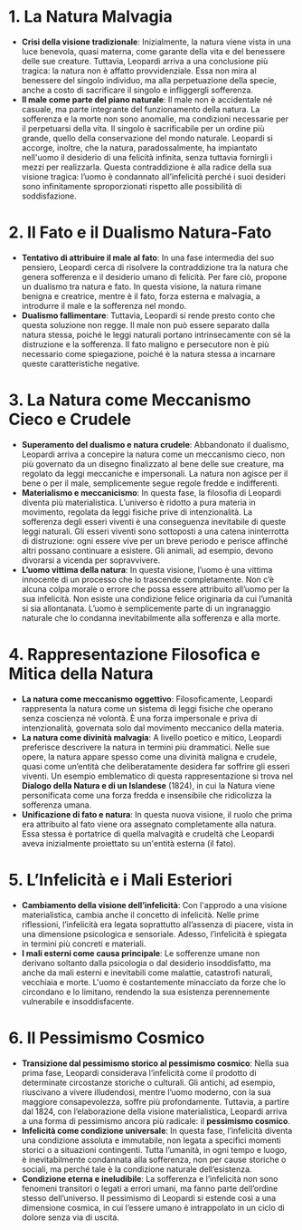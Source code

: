 # 1. **La Natura Malvagia**
   - **Crisi della visione tradizionale**: Inizialmente, la natura viene vista in una luce benevola, quasi materna, come garante della vita e del benessere delle sue creature. Tuttavia, Leopardi arriva a una conclusione più tragica: la natura non è affatto provvidenziale. Essa non mira al benessere del singolo individuo, ma alla perpetuazione della specie, anche a costo di sacrificare il singolo e infliggergli sofferenza.
   - **Il male come parte del piano naturale**: Il male non è accidentale né casuale, ma parte integrante del funzionamento della natura. La sofferenza e la morte non sono anomalie, ma condizioni necessarie per il perpetuarsi della vita. Il singolo è sacrificabile per un ordine più grande, quello della conservazione del mondo naturale. Leopardi si accorge, inoltre, che la natura, paradossalmente, ha impiantato nell'uomo il desiderio di una felicità infinita, senza tuttavia fornirgli i mezzi per realizzarla. Questa contraddizione è alla radice della sua visione tragica: l’uomo è condannato all’infelicità perché i suoi desideri sono infinitamente sproporzionati rispetto alle possibilità di soddisfazione.

# 2. **Il Fato e il Dualismo Natura-Fato**
   - **Tentativo di attribuire il male al fato**: In una fase intermedia del suo pensiero, Leopardi cerca di risolvere la contraddizione tra la natura che genera sofferenza e il desiderio umano di felicità. Per fare ciò, propone un dualismo tra natura e fato. In questa visione, la natura rimane benigna e creatrice, mentre è il fato, forza esterna e malvagia, a introdurre il male e la sofferenza nel mondo.
   - **Dualismo fallimentare**: Tuttavia, Leopardi si rende presto conto che questa soluzione non regge. Il male non può essere separato dalla natura stessa, poiché le leggi naturali portano intrinsecamente con sé la distruzione e la sofferenza. Il fato maligno e persecutore non è più necessario come spiegazione, poiché è la natura stessa a incarnare queste caratteristiche negative.

# 3. **La Natura come Meccanismo Cieco e Crudele**
   - **Superamento del dualismo e natura crudele**: Abbandonato il dualismo, Leopardi arriva a concepire la natura come un meccanismo cieco, non più governato da un disegno finalizzato al bene delle sue creature, ma regolato da leggi meccaniche e impersonali. La natura non agisce per il bene o per il male, semplicemente segue regole fredde e indifferenti.
   - **Materialismo e meccanicismo**: In questa fase, la filosofia di Leopardi diventa più materialistica. L’universo è ridotto a pura materia in movimento, regolata da leggi fisiche prive di intenzionalità. La sofferenza degli esseri viventi è una conseguenza inevitabile di queste leggi naturali. Gli esseri viventi sono sottoposti a una catena ininterrotta di distruzione: ogni essere vive per un breve periodo e perisce affinché altri possano continuare a esistere. Gli animali, ad esempio, devono divorarsi a vicenda per sopravvivere.
   - **L’uomo vittima della natura**: In questa visione, l’uomo è una vittima innocente di un processo che lo trascende completamente. Non c’è alcuna colpa morale o errore che possa essere attribuito all’uomo per la sua infelicità. Non esiste una condizione felice originaria da cui l’umanità si sia allontanata. L’uomo è semplicemente parte di un ingranaggio naturale che lo condanna inevitabilmente alla sofferenza e alla morte.

# 4. **Rappresentazione Filosofica e Mitica della Natura**
   - **La natura come meccanismo oggettivo**: Filosoficamente, Leopardi rappresenta la natura come un sistema di leggi fisiche che operano senza coscienza né volontà. È una forza impersonale e priva di intenzionalità, governata solo dal movimento meccanico della materia.
   - **La natura come divinità malvagia**: A livello poetico e mitico, Leopardi preferisce descrivere la natura in termini più drammatici. Nelle sue opere, la natura appare spesso come una divinità maligna e crudele, quasi come un’entità che deliberatamente desidera far soffrire gli esseri viventi. Un esempio emblematico di questa rappresentazione si trova nel **Dialogo della Natura e di un Islandese** (1824), in cui la Natura viene personificata come una forza fredda e insensibile che ridicolizza la sofferenza umana.
   - **Unificazione di fato e natura**: In questa nuova visione, il ruolo che prima era attribuito al fato viene ora assegnato completamente alla natura. Essa stessa è portatrice di quella malvagità e crudeltà che Leopardi aveva inizialmente proiettato su un'entità esterna (il fato).

# 5. **L’Infelicità e i Mali Esteriori**
   - **Cambiamento della visione dell’infelicità**: Con l'approdo a una visione materialistica, cambia anche il concetto di infelicità. Nelle prime riflessioni, l’infelicità era legata soprattutto all’assenza di piacere, vista in una dimensione psicologica e sensoriale. Adesso, l’infelicità è spiegata in termini più concreti e materiali.
   - **I mali esterni come causa principale**: Le sofferenze umane non derivano soltanto dalla psicologia o dal desiderio insoddisfatto, ma anche da mali esterni e inevitabili come malattie, catastrofi naturali, vecchiaia e morte. L'uomo è costantemente minacciato da forze che lo circondano e lo limitano, rendendo la sua esistenza perennemente vulnerabile e insoddisfacente.

# 6. **Il Pessimismo Cosmico**
   - **Transizione dal pessimismo storico al pessimismo cosmico**: Nella sua prima fase, Leopardi considerava l’infelicità come il prodotto di determinate circostanze storiche o culturali. Gli antichi, ad esempio, riuscivano a vivere illudendosi, mentre l’uomo moderno, con la sua maggiore consapevolezza, soffre più profondamente. Tuttavia, a partire dal 1824, con l’elaborazione della visione materialistica, Leopardi arriva a una forma di pessimismo ancora più radicale: il **pessimismo cosmico**.
   - **Infelicità come condizione universale**: In questa fase, l’infelicità diventa una condizione assoluta e immutabile, non legata a specifici momenti storici o a situazioni contingenti. Tutta l’umanità, in ogni tempo e luogo, è inevitabilmente condannata alla sofferenza, non per cause storiche o sociali, ma perché tale è la condizione naturale dell’esistenza.
   - **Condizione eterna e ineludibile**: La sofferenza e l’infelicità non sono fenomeni transitori o legati a errori umani, ma fanno parte dell’ordine stesso dell’universo. Il pessimismo di Leopardi si estende così a una dimensione cosmica, in cui l’essere umano è intrappolato in un ciclo di dolore senza via di uscita.